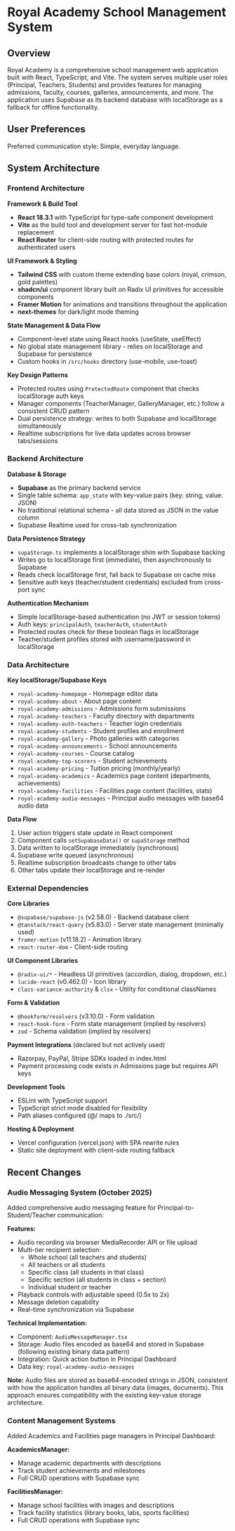 # Royal Academy School Management System

## Overview

Royal Academy is a comprehensive school management web application built with React, TypeScript, and Vite. The system serves multiple user roles (Principal, Teachers, Students) and provides features for managing admissions, faculty, courses, galleries, announcements, and more. The application uses Supabase as its backend database with localStorage as a fallback for offline functionality.

## User Preferences

Preferred communication style: Simple, everyday language.

## System Architecture

### Frontend Architecture

**Framework & Build Tool**
- **React 18.3.1** with TypeScript for type-safe component development
- **Vite** as the build tool and development server for fast hot-module replacement
- **React Router** for client-side routing with protected routes for authenticated users

**UI Framework & Styling**
- **Tailwind CSS** with custom theme extending base colors (royal, crimson, gold palettes)
- **shadcn/ui** component library built on Radix UI primitives for accessible components
- **Framer Motion** for animations and transitions throughout the application
- **next-themes** for dark/light mode theming

**State Management & Data Flow**
- Component-level state using React hooks (useState, useEffect)
- No global state management library - relies on localStorage and Supabase for persistence
- Custom hooks in `/src/hooks` directory (use-mobile, use-toast)

**Key Design Patterns**
- Protected routes using `ProtectedRoute` component that checks localStorage auth keys
- Manager components (TeacherManager, GalleryManager, etc.) follow a consistent CRUD pattern
- Dual persistence strategy: writes to both Supabase and localStorage simultaneously
- Realtime subscriptions for live data updates across browser tabs/sessions

### Backend Architecture

**Database & Storage**
- **Supabase** as the primary backend service
- Single table schema: `app_state` with key-value pairs (key: string, value: JSON)
- No traditional relational schema - all data stored as JSON in the value column
- Supabase Realtime used for cross-tab synchronization

**Data Persistence Strategy**
- `supaStorage.ts` implements a localStorage shim with Supabase backing
- Writes go to localStorage first (immediate), then asynchronously to Supabase
- Reads check localStorage first, fall back to Supabase on cache miss
- Sensitive auth keys (teacher/student credentials) excluded from cross-port sync

**Authentication Mechanism**
- Simple localStorage-based authentication (no JWT or session tokens)
- Auth keys: `principalAuth`, `teacherAuth`, `studentAuth`
- Protected routes check for these boolean flags in localStorage
- Teacher/student profiles stored with username/password in localStorage

### Data Architecture

**Key localStorage/Supabase Keys**
- `royal-academy-homepage` - Homepage editor data
- `royal-academy-about` - About page content
- `royal-academy-admissions` - Admissions form submissions
- `royal-academy-teachers` - Faculty directory with departments
- `royal-academy-auth-teachers` - Teacher login credentials
- `royal-academy-students` - Student profiles and enrollment
- `royal-academy-gallery` - Photo galleries with categories
- `royal-academy-announcements` - School announcements
- `royal-academy-courses` - Course catalog
- `royal-academy-top-scorers` - Student achievements
- `royal-academy-pricing` - Tuition pricing (monthly/yearly)
- `royal-academy-academics` - Academics page content (departments, achievements)
- `royal-academy-facilities` - Facilities page content (facilities, stats)
- `royal-academy-audio-messages` - Principal audio messages with base64 audio data

**Data Flow**
1. User action triggers state update in React component
2. Component calls `setSupabaseData()` or `supaStorage` method
3. Data written to localStorage immediately (synchronous)
4. Supabase write queued (asynchronous)
5. Realtime subscription broadcasts change to other tabs
6. Other tabs update their localStorage and re-render

### External Dependencies

**Core Libraries**
- `@supabase/supabase-js` (v2.58.0) - Backend database client
- `@tanstack/react-query` (v5.83.0) - Server state management (minimally used)
- `framer-motion` (v11.18.2) - Animation library
- `react-router-dom` - Client-side routing

**UI Component Libraries**
- `@radix-ui/*` - Headless UI primitives (accordion, dialog, dropdown, etc.)
- `lucide-react` (v0.462.0) - Icon library
- `class-variance-authority` & `clsx` - Utility for conditional classNames

**Form & Validation**
- `@hookform/resolvers` (v3.10.0) - Form validation
- `react-hook-form` - Form state management (implied by resolvers)
- `zod` - Schema validation (implied by resolvers)

**Payment Integrations** (declared but not actively used)
- Razorpay, PayPal, Stripe SDKs loaded in index.html
- Payment processing code exists in Admissions page but requires API keys

**Development Tools**
- ESLint with TypeScript support
- TypeScript strict mode disabled for flexibility
- Path aliases configured (@/ maps to ./src/)

**Hosting & Deployment**
- Vercel configuration (vercel.json) with SPA rewrite rules
- Static site deployment with client-side routing fallback

## Recent Changes

### Audio Messaging System (October 2025)
Added comprehensive audio messaging feature for Principal-to-Student/Teacher communication:

**Features:**
- Audio recording via browser MediaRecorder API or file upload
- Multi-tier recipient selection:
  - Whole school (all teachers and students)
  - All teachers or all students
  - Specific class (all students in that class)
  - Specific section (all students in class + section)
  - Individual student or teacher
- Playback controls with adjustable speed (0.5x to 2x)
- Message deletion capability
- Real-time synchronization via Supabase

**Technical Implementation:**
- Component: `AudioMessageManager.tsx`
- Storage: Audio files encoded as base64 and stored in Supabase (following existing binary data pattern)
- Integration: Quick action button in Principal Dashboard
- Data key: `royal-academy-audio-messages`

**Note:** Audio files are stored as base64-encoded strings in JSON, consistent with how the application handles all binary data (images, documents). This approach ensures compatibility with the existing key-value storage architecture.

### Content Management Systems
Added Academics and Facilities page managers in Principal Dashboard:

**AcademicsManager:**
- Manage academic departments with descriptions
- Track student achievements and milestones
- Full CRUD operations with Supabase sync

**FacilitiesManager:**
- Manage school facilities with images and descriptions
- Track facility statistics (library books, labs, sports facilities)
- Full CRUD operations with Supabase sync